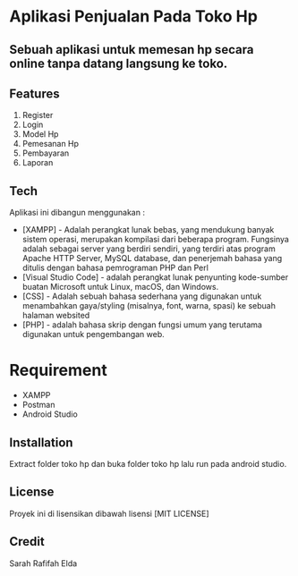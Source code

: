 # Aplikasi Penjualan Pada Toko Hp
## Sebuah aplikasi untuk memesan hp secara online tanpa datang langsung ke toko.

## Features

1. Register
2. Login
3. Model Hp
4. Pemesanan Hp
5. Pembayaran
6. Laporan

## Tech

Aplikasi ini dibangun menggunakan :

- [XAMPP] - Adalah perangkat lunak bebas, yang mendukung banyak sistem operasi, merupakan kompilasi dari beberapa program. Fungsinya adalah sebagai server yang berdiri sendiri, yang terdiri atas program Apache HTTP Server, MySQL database, dan penerjemah bahasa yang ditulis dengan bahasa pemrograman PHP dan Perl
- [Visual Studio Code] - adalah perangkat lunak penyunting kode-sumber buatan Microsoft untuk Linux, macOS, dan Windows.
- [CSS] - Adalah sebuah bahasa sederhana yang digunakan untuk menambahkan gaya/styling (misalnya, font, warna, spasi) ke sebuah halaman websited
- [PHP] - adalah bahasa skrip dengan fungsi umum yang terutama digunakan untuk pengembangan web.

# Requirement

  - XAMPP
  - Postman
  - Android Studio

## Installation
Extract folder toko hp dan buka folder toko hp lalu run pada android studio.

## License

Proyek ini di lisensikan dibawah lisensi [MIT LICENSE]

## Credit
 Sarah Rafifah Elda
